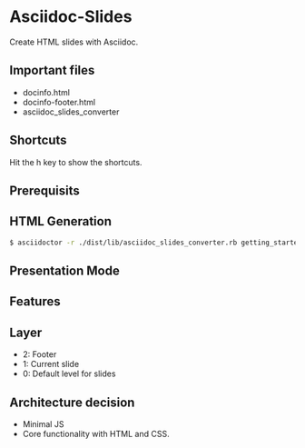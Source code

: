 # Asciidoc-Slides
Create HTML slides with Asciidoc.

## Important files
* docinfo.html
* docinfo-footer.html
* asciidoc_slides_converter

## Shortcuts
Hit the h key to show the shortcuts.

## Prerequisits

## HTML Generation
```bash
$ asciidoctor -r ./dist/lib/asciidoc_slides_converter.rb getting_started.adoc
```
## Presentation Mode

## Features


## Layer

* 2: Footer
* 1: Current slide
* 0: Default level for slides

## Architecture decision
* Minimal JS
* Core functionality with HTML and CSS.
